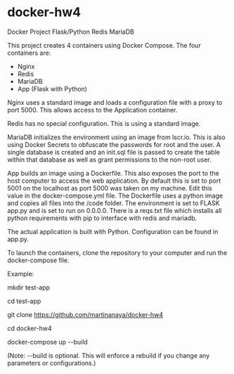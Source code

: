 # docker-hw4
 Docker Project Flask/Python Redis MariaDB

This project creates 4 containers using Docker Compose.
The four containers are:
- Nginx
- Redis
- MariaDB
- App (Flask with Python)

Nginx uses a standard image and loads a configuration file with a proxy to port 5000. This allows access to the Application container. 

Redis has no special configuration. This is using a standard image.

MariaDB initializes the environment using an image from lscr.io. This is also using Docker Secrets to obfuscate the passwords for root and the user. A single database is created and an init.sql file is passed to create the table within that database as well as grant permissions to the non-root user.

App builds an image using a Dockerfile. This also exposes the port to the host computer to access the web application. By default this is set to port 5001 on the localhost as port 5000 was taken on my machine. Edit this value in the docker-compose.yml file.
The Dockerfile uses a python image and copies all files into the /code folder. The environment is set to FLASK app.py and is set to run on 0.0.0.0. There is a reqs.txt file which installs all python requirements with pip to interface with redis and mariadb.

The actual application is built with Python. Configuration can be found in app.py.

To launch the containers, clone the repository to your computer and run the docker-compose file.

Example:

 mkdir test-app
 
 cd test-app
 
 git clone https://github.com/martinanaya/docker-hw4
 
 cd docker-hw4
 
 docker-compose up --build
 
(Note: --build is optional. This will enforce a rebuild if you change any parameters or configurations.)
